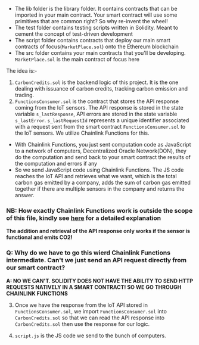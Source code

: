 - The lib folder is the library folder. It contains contracts that can be imported in your main contract. Your smart contract will use some primitives that are common right? So why re-invent the wheel!
- The test folder contains testing scripts written in Solidity. Meant to cement the concept of test-driven development 
- The script folder contains contracts that deploy our main smart contracts of focus(`MarketPlace.sol`) onto the Ethereum blockchain
- The src folder contains your main contracts that you'll be developing. `MarketPlace.sol` is the main contract of focus here

The idea is:-
1. `CarbonCredits.sol` is the backend logic of this project. It is the one dealing with issuance of carbon credits, tracking carbon emission and trading.
1. `FunctionsConsumer.sol` is the contract that stores the API response coming from the IoT sensors. The API response is stored in the state variable `s_lastResponse`, API errors are stored in the state variable `s_lastError`. `s_lastRequestId` represents a unique identifier associated with a request sent from the smart contract `FunctionsConsumer.sol` to the IoT sensors. We utilize Chainlink Functions for this.
- With Chainlink Functions, you just sent computation code as JavaScript to a network of computers, Decentralized Oracle Network(DON), they do the computation and send back to your smart contract the results of the computation and errors if any
- So we send JavaScript code using Chainlink Functions. The JS code reaches the IoT API and retrieves what we want, which is the total carbon gas emitted by a company, adds the sum of carbon gas emitted together if there are multiple sensors in the company and returns the answer.

### NB: How exactly Chainlink Functions work is outside the scope of this file, kindly see [here](https://docs.chain.link/chainlink-functions/resources/architecture) for a detailed explanation

**The addition and retrieval of the API response only works if the sensor is functional and emits CO2!**

### Q: Why do we have to go this wierd Chainlink Functions intermediate. Can't we just send an API request directly from our smart contract?

**A: NO WE CAN'T. SOLIDITY DOES NOT HAVE THE ABILITY TO SEND HTTP REQUESTS NATIVELY IN A SMART CONTRACT! SO WE GO THROUGH CHAINLINK FUNCTIONS**


3. Once we have the response from the IoT API stored in `FunctionsConsumer.sol`, we import `FunctionsConsumer.sol` into `CarbonCredits.sol` so that we can read the API response into `CarbonCredits.sol` then use the response for our logic.

1. `script.js` is the JS code we send to the bunch of computers.
